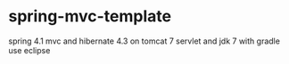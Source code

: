 # spring-mvc-template
spring 4.1 mvc and hibernate 4.3 on tomcat 7 servlet and jdk 7 with gradle use eclipse
